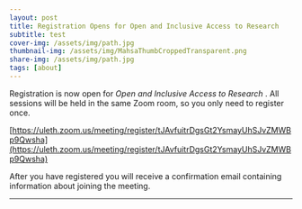 ```yaml
---
layout: post
title: Registration Opens for Open and Inclusive Access to Research
subtitle: test
cover-img: /assets/img/path.jpg
thumbnail-img: /assets/img/MahsaThumbCroppedTransparent.png
share-img: /assets/img/path.jpg
tags: [about]
---
```


Registration is now open for _Open and Inclusive Access to Research_ . All sessions will be held in the same Zoom room, so you only need to register once.

[https://uleth.zoom.us/meeting/register/tJAvfuitrDgsGt2YsmayUhSJvZMWBp9Qwsha](https://uleth.zoom.us/meeting/register/tJAvfuitrDgsGt2YsmayUhSJvZMWBp9Qwsha)

After you have registered you will receive a confirmation email containing information about joining the meeting.




---

